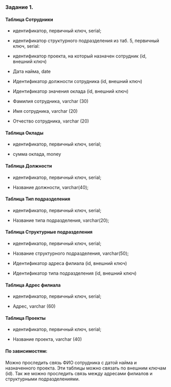 ### Задание 1. 
 #### Таблица Сотрудники 
* идентификатор, первичный ключ, serial;

* идентификатор структурного подразделения из таб. 5, первичный ключ, serial:

* идентификатор проекта, на который назначен сотрудник (id, внешний ключ)

* Дата найма, date

* Идентификатор должности сотрудника (id, внешний ключ)

* Идентификатор значения оклада (id, внешний ключ)

* Фамилия сотрудника, varchar (30)

* Имя сотрудника, varchar (20)

* Отчество сотрудника, varchar (20)

#### Таблица Оклады 
* идентификатор, первичный ключ, serial;

* сумма оклада, money

#### Таблица Должности 
* идентификатор, первичный ключ, serial;

* Название должности, varchar(40);


#### Таблица Тип подразделения  
* идентификатор, первичный ключ, serial;

* Название типа подразделения, varchar(20);


#### Таблица Структурные подразделения 
* идентификатор, первичный ключ, serial;

* Название структурного подразделения, varchar(50);

* Идентификатор адреса филиала (id, внешний ключ)

* Идентификатор типа подразделения (id, внешний ключ)

#### Таблица Адрес филиала 
* идентификатор, первичный ключ, serial;

* Адрес, varchar (60)

#### Таблица Проекты 
* идентификатор, первичный ключ, serial;

* Название проекта, varchar (40)



#### По зависимостям:
Можно проследить связь ФИО сотрудника с датой найма и назначенного проекта.  Эти таблицы можно связать по внешним ключам (id). 
Так же можно проследить связь между адресами филиалов и структурными подразделениями. 
